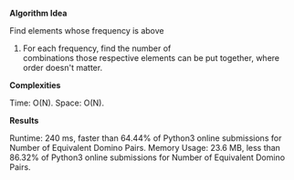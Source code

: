 **Algorithm Idea**

Find elements whose frequency is above 
1. For each frequency, find the number of  
combinations those respective elements can be put 
together, where order doesn't matter. 

**Complexities**

Time: O(N).
Space: O(N).

**Results**

Runtime: 240 ms, faster than 64.44% of Python3 online submissions for Number of Equivalent Domino Pairs.
Memory Usage: 23.6 MB, less than 86.32% of Python3 online submissions for Number of Equivalent Domino Pairs.
